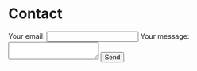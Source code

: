 # Contact

<!-- modify this form HTML as you wish and place wherever you want your form -->
<form
  action="https://formcarry.com/s/3eS1vYy52Z3"
  method="POST"
  enctype="multipart/form-data"
>
  <label>
    Your email:
    <!-- name each of your inputs as you wish -->
    <input type="email" name="email">
  </label>
  <label>
    Your message:
    <textarea name="message"></textarea>
  </label>
  <!-- your other form fields go here -->
  <button type="submit">Send</button>
</form>
